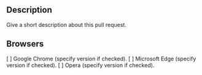 ## Description

Give a short description about this pull request.

## Browsers

[ ] Google Chrome (specify version if checked).
[ ] Microsoft Edge (specify version if checked).
[ ] Opera (specify version if checked).